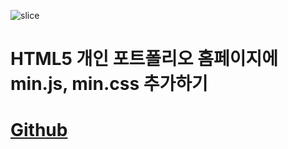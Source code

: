 
![slice](https://capsule-render.vercel.app/api?type=slice&color=auto&height=200&text=js%20추가하기&fontAlign=70&rotate=13&fontAlignY=25&desc=20231010&descAlignY=44)

# HTML5 개인 포트폴리오 홈페이지에 min.js, min.css 추가하기

# <a href="https://baesub.github.io/Tue_Report/1010/ch04_mportpolio/mintro.html"> Github </a>
